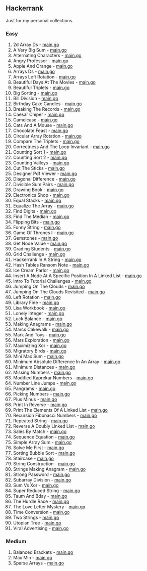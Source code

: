 ## Hackerrank

Just for my personal collections.

<!-- start dictionary -->

### Easy 
1. 2d Array Ds - [main.go](easy/2d-array-ds/main.go)
2. A Very Big Sum - [main.go](easy/a-very-big-sum/main.go)
3. Alternating Characters - [main.go](easy/alternating-characters/main.go)
4. Angry Professor - [main.go](easy/angry-professor/main.go)
5. Apple And Orange - [main.go](easy/apple-and-orange/main.go)
6. Arrays Ds - [main.go](easy/arrays-ds/main.go)
7. Arrays Left Rotation - [main.go](easy/arrays-left-rotation/main.go)
8. Beautiful Days At The Movies - [main.go](easy/beautiful-days-at-the-movies/main.go)
9. Beautiful Triplets - [main.go](easy/beautiful-triplets/main.go)
10. Big Sorting - [main.go](easy/big-sorting/main.go)
11. Bill Division - [main.go](easy/bill-division/main.go)
12. Birthday Cake Candles - [main.go](easy/birthday-cake-candles/main.go)
13. Breaking The Records - [main.go](easy/breaking-the-records/main.go)
14. Caesar Chiper - [main.go](easy/caesar-chiper/main.go)
15. Camelcase - [main.go](easy/camelcase/main.go)
16. Cats And A Mouse - [main.go](easy/cats-and-a-mouse/main.go)
17. Chocolate Feast - [main.go](easy/chocolate-feast/main.go)
18. Circular Array Rotation - [main.go](easy/circular-array-rotation/main.go)
19. Compare The Triplets - [main.go](easy/compare-the-triplets/main.go)
20. Correctness And The Loop Invariant - [main.go](easy/correctness-and-the-loop-invariant/main.go)
21. Counting Sort 1 - [main.go](easy/counting-sort-1/main.go)
22. Counting Sort 2 - [main.go](easy/counting-sort-2/main.go)
23. Counting Valleys - [main.go](easy/counting-valleys/main.go)
24. Cut The Sticks - [main.go](easy/cut-the-sticks/main.go)
25. Designer Pdf Viewer - [main.go](easy/designer-pdf-viewer/main.go)
26. Diagonal Difference - [main.go](easy/diagonal-difference/main.go)
27. Divisible Sum Pairs - [main.go](easy/divisible-sum-pairs/main.go)
28. Drawing Book - [main.go](easy/drawing-book/main.go)
29. Electronics Shop - [main.go](easy/electronics-shop/main.go)
30. Equal Stacks - [main.go](easy/equal-stacks/main.go)
31. Equalize The Array - [main.go](easy/equalize-the-array/main.go)
32. Find Digits - [main.go](easy/find-digits/main.go)
33. Find The Median - [main.go](easy/find-the-median/main.go)
34. Flipping Bits - [main.go](easy/flipping-bits/main.go)
35. Funny String - [main.go](easy/funny-string/main.go)
36. Game Of Thrones I - [main.go](easy/game-of-thrones-i/main.go)
37. Gemstones - [main.go](easy/gemstones/main.go)
38. Get Node Value - [main.go](easy/get-node-value/main.go)
39. Grading Students - [main.go](easy/grading-students/main.go)
40. Grid Challenge - [main.go](easy/grid-challenge/main.go)
41. Hackerrank In A String - [main.go](easy/hackerrank-in-a-string/main.go)
42. Hash Tables Ransom Note - [main.go](easy/hash-tables-ransom-note/main.go)
43. Ice Cream Parlor - [main.go](easy/ice-cream-parlor/main.go)
44. Insert A Node At A Specific Position In A Linked List - [main.go](easy/insert-a-node-at-a-specific-position-in-a-linked-list/main.go)
45. Intro To Tutorial Challenges - [main.go](easy/intro-to-tutorial-challenges/main.go)
46. Jumping On The Clouds - [main.go](easy/jumping-on-the-clouds/main.go)
47. Jumping On The Clouds Revisited - [main.go](easy/jumping-on-the-clouds-revisited/main.go)
48. Left Rotation - [main.go](easy/left-rotation/main.go)
49. Library Fine - [main.go](easy/library-fine/main.go)
50. Lisa Workbook - [main.go](easy/lisa-workbook/main.go)
51. Lonely Integer - [main.go](easy/lonely-integer/main.go)
52. Luck Balance - [main.go](easy/luck-balance/main.go)
53. Making Anagrams - [main.go](easy/making-anagrams/main.go)
54. Marcs Cakewalk - [main.go](easy/marcs-cakewalk/main.go)
55. Mark And Toys - [main.go](easy/mark-and-toys/main.go)
56. Mars Exploration - [main.go](easy/mars-exploration/main.go)
57. Maximizing Xor - [main.go](easy/maximizing-xor/main.go)
58. Migratory Birds - [main.go](easy/migratory-birds/main.go)
59. Mini Max Sum - [main.go](easy/mini-max-sum/main.go)
60. Minimum Absolute Difference In An Array - [main.go](easy/minimum-absolute-difference-in-an-array/main.go)
61. Minimum Distances - [main.go](easy/minimum-distances/main.go)
62. Missing Numbers - [main.go](easy/missing-numbers/main.go)
63. Modified Kaprekar Numbers - [main.go](easy/modified-kaprekar-numbers/main.go)
64. Number Line Jumps - [main.go](easy/number-line-jumps/main.go)
65. Pangrams - [main.go](easy/pangrams/main.go)
66. Picking Numbers - [main.go](easy/picking-numbers/main.go)
67. Plus Minus - [main.go](easy/plus-minus/main.go)
68. Print In Reverse - [main.go](easy/print-in-reverse/main.go)
69. Print The Elements Of A Linked List - [main.go](easy/print-the-elements-of-a-linked-list/main.go)
70. Recursion Fibonacci Numbers - [main.go](easy/recursion-fibonacci-numbers/main.go)
71. Repeated String - [main.go](easy/repeated-string/main.go)
72. Reverse A Doubly Linked List - [main.go](easy/reverse-a-doubly-linked-list/main.go)
73. Sales By Match - [main.go](easy/sales-by-match/main.go)
74. Sequence Equation - [main.go](easy/sequence-equation/main.go)
75. Simple Array Sum - [main.go](easy/simple-array-sum/main.go)
76. Solve Me First - [main.go](easy/solve-me-first/main.go)
77. Sorting Bubble Sort - [main.go](easy/sorting-bubble-sort/main.go)
78. Staircase - [main.go](easy/staircase/main.go)
79. String Construction - [main.go](easy/string-construction/main.go)
80. Strings Making Anagram - [main.go](easy/strings-making-anagram/main.go)
81. Strong Password - [main.go](easy/strong-password/main.go)
82. Subarray Division - [main.go](easy/subarray-division/main.go)
83. Sum Vs Xor - [main.go](easy/sum-vs-xor/main.go)
84. Super Reduced String - [main.go](easy/super-reduced-string/main.go)
85. Taum And Bday - [main.go](easy/taum-and-bday/main.go)
86. The Hurdle Race - [main.go](easy/the-hurdle-race/main.go)
87. The Love Letter Mystery - [main.go](easy/the-love-letter-mystery/main.go)
88. Time Conversion - [main.go](easy/time-conversion/main.go)
89. Two Strings - [main.go](easy/two-strings/main.go)
90. Utopian Tree - [main.go](easy/utopian-tree/main.go)
91. Viral Advertising - [main.go](easy/viral-advertising/main.go)


### Medium 
1. Balanced Brackets - [main.go](medium/balanced-brackets/main.go)
2. Max Min - [main.go](medium/max-min/main.go)
3. Sparse Arrays - [main.go](medium/sparse-arrays/main.go)

<!-- end dictionary -->
